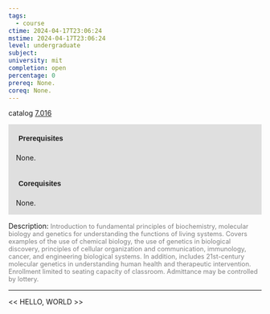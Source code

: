 ```yaml
---
tags:
  - course
ctime: 2024-04-17T23:06:24
mstime: 2024-04-17T23:06:24
level: undergraduate
subject: 
university: mit
completion: open
percentage: 0
prereq: None.
coreq: None.
---
```


catalog [7.016](http://student.mit.edu/catalog/m7a.html#7.016)

<span style="display: block; padding: 15px; background-color: rgb(100, 100, 100, 0.2);"><font id="m_prereq3588_0" style="display: block; font-family: Arial, sans-serif; font-weight: bold; padding: 5px">Prerequisites</font><br><span id="prereq3588_0">None.</span></span>
<span style="display: block; padding: 15px; background-color: rgb(100, 100, 100, 0.2);"><font id="m_coreq3588_0" style="display: block; font-family: Arial, sans-serif; font-weight: bold; padding: 5px">Corequisites</font><br><span id="coreq3588_0">None.</span></span>

<font style="">Description:</font>
<font style="color: grey; font-size: 0.8rem;">Introduction to fundamental principles of biochemistry, molecular biology and genetics for understanding the functions of living systems. Covers examples of the use of chemical biology, the use of genetics in biological discovery, principles of cellular organization and communication, immunology, cancer, and engineering biological systems. In addition, includes 21st-century molecular genetics in understanding human health and therapeutic intervention. Enrollment limited to seating capacity of classroom. Admittance may be controlled by lottery.</font>



---

<< HELLO, WORLD >>
